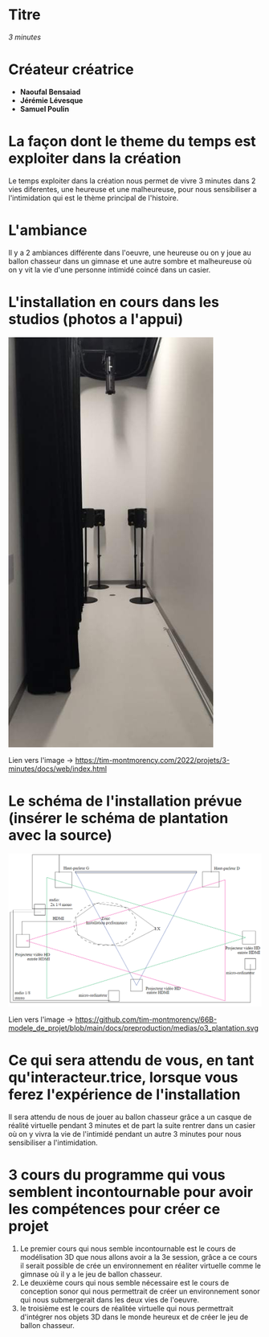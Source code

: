 # Titre
*3 minutes*
# Créateur créatrice
- **Naoufal Bensaiad**
- **Jérémie Lévesque**
- **Samuel Poulin**
# La façon dont le theme du temps est exploiter dans la création
Le temps exploiter dans la création nous permet de vivre 3 minutes dans 2 vies diferentes, une heureuse et une malheureuse, pour nous sensibiliser a l'intimidation qui est le thème principal de l'histoire.
# L'ambiance
Il y a 2 ambiances différente dans l'oeuvre, une heureuse ou on y joue au ballon chasseur dans un gimnase et une autre sombre et malheureuse où on y vit la vie d'une personne intimidé coincé dans un casier.
# L'installation en cours dans les studios (photos a l'appui)
![image de l'installation de 3 Minutes](media/image_3_minutes.png)

Lien vers l'image → https://tim-montmorency.com/2022/projets/3-minutes/docs/web/index.html
# Le schéma de l'installation prévue (insérer le schéma de plantation avec la source)
![image du schéma de plentation](media/image_3_minutes_plentation.png)

Lien vers l'image → https://github.com/tim-montmorency/66B-modele_de_projet/blob/main/docs/preproduction/medias/o3_plantation.svg
# Ce qui sera attendu de vous, en tant qu'interacteur.trice, lorsque vous ferez l'expérience de l'installation
Il sera attendu de nous de jouer au ballon chasseur grâce a un casque de réalité virtuelle pendant 3 minutes et de part la suite rentrer dans un casier où on y vivra la vie de l'intimidé pendant un autre 3 minutes pour nous sensibiliser a l'intimidation. 
# 3 cours du programme qui vous semblent incontournable pour avoir les compétences pour créer ce projet
1. Le premier cours qui nous semble incontournable est le cours de modélisation 3D que nous allons avoir a la 3e session, grâce a ce cours il serait possible de crée un environnement en réaliter virtuelle comme le gimnase où il y a le jeu de ballon chasseur. 
2. Le deuxième cours qui nous semble nécessaire est le cours de conception sonor qui nous permettrait de créer un environnement sonor qui nous submergerait dans les deux vies de l'oeuvre. 
3. le troisième est le cours de réalitée virtuelle qui nous permettrait d'intégrer nos objets 3D dans le monde heureux et de créer le jeu de ballon chasseur.   
